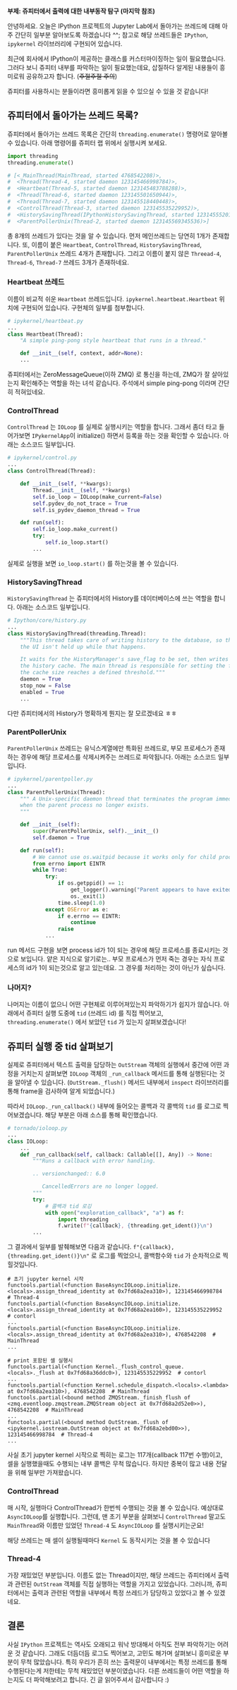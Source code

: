 **부제: 쥬피터에서 출력에 대한 내부동작 탐구 (마지막 참조)**


안녕하세요.
오늘은 IPython 프로젝트의 Jupyter Lab에서 돌아가는 쓰레드에 대해 아주 간단히 일부분 알아보도록 하겠습니다 ^^; 참고로 해당 쓰레드들은 `IPython`, `ipykernel` 라이브러리에 구현되어 있습니다.

최근에 회사에서 IPython이 제공하는 클래스를 커스터마이징하는 일이 필요했습니다. 그러다 보니 쥬피터 내부를 파악하는 일이 필요했는데요, 삽질하다 알게된 내용들이 흥미로워 공유하고자 합니다. (~~주절주절 주의~~)

쥬피터를 사용하시는 분들이라면 흥미롭게 읽을 수 있으실 수 있을 것 같습니다!

## 쥬피터에서 돌아가는 쓰레드 목록?
쥬피터에서 돌아가는 쓰레드 목록은 간단히 `threading.enumerate()` 명령어로 알아볼 수 있습니다. 아래 명령어를 쥬피터 랩 위에서 실행시켜 보세요.
```python
import threading
threading.enumerate()

# [<_MainThread(MainThread, started 4768542208)>,
#  <Thread(Thread-4, started daemon 123145466998784)>,
#  <Heartbeat(Thread-5, started daemon 123145483788288)>,
#  <Thread(Thread-6, started daemon 123145501650944)>,
#  <Thread(Thread-7, started daemon 123145518440448)>,
#  <ControlThread(Thread-3, started daemon 123145535229952)>,
#  <HistorySavingThread(IPythonHistorySavingThread, started 123145552019456)>,
#  <ParentPollerUnix(Thread-2, started daemon 123145569345536)>]
```

총 8개의 쓰레드가 있다는 것을 알 수 있습니다.
먼저 메인쓰레드는 당연히 1개가 존재합니다. 또, 이름이 붙은 `Heartbeat`, `ControlThread`, `HistorySavingThread`, `ParentPollerUnix` 쓰레드 4개가 존재합니다. 그리고 이름이 붙지 않은 `Threead-4`, `Thread-6`, `Thread-7` 쓰레드 3개가 존재하네요.

### Heartbeat 쓰레드
이름이 비교적 쉬운 `Heartbeat` 쓰레드입니다. `ipykernel.heartbeat.Heartbeat` 위치에 구현되어 있습니다. 구현체의 일부를 첨부합니다.
```python
# ipykernel/heartbeat.py
...
class Heartbeat(Thread):
    "A simple ping-pong style heartbeat that runs in a thread."

    def __init__(self, context, addr=None):
    ...
```
쥬피터에서는 ZeroMessageQueue(이하 ZMQ) 로 통신을 하는데, ZMQ가 잘 살아있는지 확인해주는 역할을 하는 녀석 같습니다. 주석에서 simple ping-pong 이라며 간단히 적혀있네요.

### ControlThread
`ControlThread` 는 `IOLoop` 를 실제로 실행시키는 역할을 합니다. 그래서 좀더 타고 들어가보면 `IPykernelApp`이 initialize() 하면서 등록을 하는 것을 확인할 수 있습니다. 아래는 소스코드 일부입니다.
```python
# ipykernel/control.py
...
class ControlThread(Thread):

    def __init__(self, **kwargs):
        Thread.__init__(self, **kwargs)
        self.io_loop = IOLoop(make_current=False)
        self.pydev_do_not_trace = True
        self.is_pydev_daemon_thread = True

    def run(self):
        self.io_loop.make_current()
        try:
            self.io_loop.start()
        ...
```

실제로 실행을 보면 `io_loop.start()` 를 하는것을 볼 수 있습니다.

### HistorySavingThread
`HistorySavingThread` 는 쥬피터에서의 History를 데이터베이스에 쓰는 역할을 합니다. 아래는 소스코드 일부입니다.
```python
# Ipython/core/history.py
...
class HistorySavingThread(threading.Thread):
    """This thread takes care of writing history to the database, so that
    the UI isn't held up while that happens.

    It waits for the HistoryManager's save_flag to be set, then writes out
    the history cache. The main thread is responsible for setting the flag when
    the cache size reaches a defined threshold."""
    daemon = True
    stop_now = False
    enabled = True
    ...
```

다만 쥬피터에서의 History가 명확하게 뭔지는 잘 모르겠네요 ㅎㅎ

### ParentPollerUnix
`ParentPollerUnix` 쓰레드는 유닉스계열에만 특화된 쓰레드로, 부모 프로세스가 존재하는 경우에 해당 프로세스를 삭제시켜주는 쓰레드로 파악됩니다. 아래는 소스코드 일부입니다.
```python
# ipykernel/parentpoller.py
...
class ParentPollerUnix(Thread):
    """ A Unix-specific daemon thread that terminates the program immediately
    when the parent process no longer exists.
    """

    def __init__(self):
        super(ParentPollerUnix, self).__init__()
        self.daemon = True

    def run(self):
        # We cannot use os.waitpid because it works only for child processes.
        from errno import EINTR
        while True:
            try:
                if os.getppid() == 1:
                    get_logger().warning("Parent appears to have exited, shutting down.")
                    os._exit(1)
                time.sleep(1.0)
            except OSError as e:
                if e.errno == EINTR:
                    continue
                raise
            ...
```

run 메서드 구현을 보면 process id가 1이 되는 경우에 해당 프로세스를 종료시키는 것으로 보입니다. 얕은 지식으로 알기로는.. 부모 프로세스가 먼저 죽는 경우는 자식 프로세스의 id가 1이 되는것으로 알고 있는데요. 그 경우를 처리하는 것이 아닌가 싶습니다.

### 나머지?
나머지는 이름이 없으니 어떤 구현체로 이루어져있는지 파악하기가 쉽지가 않습니다. 아래에서 쥬피터 실행 도중에 `tid` (쓰레드 id) 를 직접 찍어보고, `threading.enumerate()` 에서 보았던 `tid` 가 있는지 살펴보겠습니다!

## 쥬피터 실행 중 tid 살펴보기
실제로 쥬피터에서 텍스트 출력을 담당하는 `OutStream` 객체의 실행에서 중간에 어떤 과정을 거치는지 살펴보면 `IOLoop` 객체의 `_run_callback` 메서드를 통해 실행된다는 것을 알아낼 수 있습니다. (`OutStream._flush()` 메서드 내부에서 `inspect` 라이브러리를 통해 frame을 검사하여 알게 되었습니다.)

따라서 `IOLoop._run_callback()` 내부에 들어오는 콜백과 각 콜백의 `tid` 를 로그로 찍어보겠습니다. 해당 부분은 아래 소스를 통해 확인했습니다.

```python
# tornado/ioloop.py
...
class IOLoop:
    ...
    def _run_callback(self, callback: Callable[[], Any]) -> None:
        """Runs a callback with error handling.

        .. versionchanged:: 6.0

           CancelledErrors are no longer logged.
        """
        try:
            # 콜백과 tid 로깅
            with open("exploration_callback", "a") as f:
                import threading
                f.write(f"{callback}, {threading.get_ident()}\n")
        ...
```

그 결과에서 일부를 발췌해보면 다음과 같습니다. `f"{callback}, {threading.get_ident()}\n"` 로 로그를 찍었으니, 콜백함수와 `tid` 가 순차적으로 찍힐것입니다.

```
# 초기 jupyter kernel 시작
functools.partial(<function BaseAsyncIOLoop.initialize.<locals>.assign_thread_identity at 0x7fd68a2ea310>), 123145466998784  # Thread-4
functools.partial(<function BaseAsyncIOLoop.initialize.<locals>.assign_thread_identity at 0x7fd68a2ea160>), 123145535229952  # contorl
...
functools.partial(<function BaseAsyncIOLoop.initialize.<locals>.assign_thread_identity at 0x7fd68a2ea310>), 4768542208  # MainThread
...

# print 포함된 셀 실행시
functools.partial(<function Kernel._flush_control_queue.<locals>._flush at 0x7fd68a36ddc0>), 123145535229952  # contorl
...
functools.partial(<function Kernel.schedule_dispatch.<locals>.<lambda> at 0x7fd68a2ea310>), 4768542208  # MainThread
functools.partial(<bound method ZMQStream._finish_flush of <zmq.eventloop.zmqstream.ZMQStream object at 0x7fd68a2d52e0>>), 4768542208  # MainThread
...
functools.partial(<bound method OutStream._flush of <ipykernel.iostream.OutStream object at 0x7fd68a2ebd00>>), 123145466998784  # Thread-4
...

```
사실 초기 jupyter kernel 시작으로 찍히는 로그는 117개(callback 117번 수행)이고, 셀을 실행했을때도 수행되는 내부 콜백은 무척 많습니다. 하지만 중복이 많고 내용 전달을 위해 일부만 가져왔습니다.

### ControlThread
매 시작, 실행마다 ControlThread가 한번씩 수행되는 것을 볼 수 있습니다. 예상대로 `AsyncIOLoop`를 실행합니다. 그런데, 맨 초기 부분을 살펴보니 `ControlThread` 말고도 `MainThread`와 이름만 있었던 `Thread-4` 도 `AsyncIOLoop` 를 실행시키는군요!

해당 쓰레드는 매 셀이 실행될때마다 `Kernel` 도 동작시키는 것을 볼 수 있습니다

### Thread-4
가장 재밌었던 부분입니다. 이름도 없는 Thread이지만, 해당 쓰레드는 쥬피터에서 출력과 관련된 `OutStream` 객체를 직접 실행하는 역할을 가지고 있었습니다. 그러니까, 쥬피터에서는 출력과 관련된 역할을 내부에서 특정 쓰레드가 담당하고 있었다고 볼 수 있겠네요.

## 결론
사실 `IPython` 프로젝트는 역사도 오래되고 워낙 방대해서 아직도 전부 파악하기는 어려운 것 같습니다. 그래도 더듬더듬 로그도 찍어보고, 고민도 해가며 살펴보니 흥미로운 부분이 무척 많았습니다. 특히 우리가 흔히 쓰는 출력문이 내부에서는 특정 쓰레드를 통해 수행된다는게 저한테는 무척 재밌었던 부분이였습니다. 다른 쓰레드들이 어떤 역할을 하는지도 더 파악해보려고 합니다. 긴 글 읽어주셔서 감사합니다 :)
